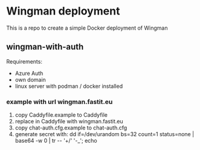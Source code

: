 # Wingman deployment

This is a repo to create a simple Docker deployment of Wingman

## wingman-with-auth

Requirements:

  - Azure Auth
  - own domain
  - linux server with podman / docker installed

### example with url wingman.fastit.eu

1. copy Caddyfile.example to Caddyfile
2. replace <DOMAIN> in  Caddyfile with wingman.fastit.eu
3. copy chat-auth.cfg.example to chat-auth.cfg
4. generate secret with: 
    dd if=/dev/urandom bs=32 count=1 status=none | base64 -w 0 | tr -- '+/' '-_'; echo



